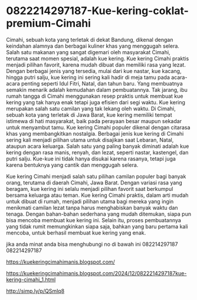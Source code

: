 # 0822214297187-Kue-kering-coklat-premium-Cimahi
Cimahi, sebuah kota yang terletak di dekat Bandung, dikenal dengan keindahan alamnya dan berbagai kuliner khas yang menggugah selera. Salah satu makanan yang sangat digemari oleh masyarakat Cimahi, terutama saat momen spesial, adalah kue kering. Kue kering Cimahi praktis menjadi pilihan favorit, karena mudah dibuat dan memiliki rasa yang lezat. Dengan berbagai jenis yang tersedia, mulai dari kue nastar, kue kacang, hingga putri salju, kue kering ini sering kali hadir di meja tamu pada acara-acara penting seperti Idul Fitri, Natal, dan tahun baru. Yang membuatnya semakin menarik adalah kemudahan dalam pembuatannya. Tak jarang, ibu rumah tangga di Cimahi menggunakan resep praktis untuk membuat kue kering yang tak hanya enak tetapi juga efisien dari segi waktu.
Kue kering merupakan salah satu camilan yang tak lekang oleh waktu. Di Cimahi, sebuah kota yang terletak di Jawa Barat, kue kering memiliki tempat istimewa di hati masyarakat, baik pada perayaan besar maupun sekadar untuk menyambut tamu. Kue kering Cimahi populer dikenal dengan citarasa khas yang membangkitkan nostalgia. Berbagai jenis kue kering di Cimahi sering kali menjadi pilihan utama untuk disajikan saat Lebaran, Natal, ataupun acara keluarga. Salah satu yang paling banyak diminati adalah kue kering dengan rasa manis, renyah, dan lezat, seperti nastar, kastengel, dan putri salju. Kue-kue ini tidak hanya disukai karena rasanya, tetapi juga karena bentuknya yang cantik dan menggugah selera.

Kue kering Cimahi menjadi salah satu pilihan camilan populer bagi banyak orang, terutama di daerah Cimahi, Jawa Barat. Dengan variasi rasa yang beragam, kue kering ini selalu menjadi pilihan favorit saat berkumpul bersama keluarga atau teman. Kue kering Cimahi praktis, dalam arti mudah untuk dibuat di rumah, menjadi pilihan utama bagi mereka yang ingin menikmati camilan lezat tanpa harus menghabiskan banyak waktu dan tenaga. Dengan bahan-bahan sederhana yang mudah ditemukan, siapa pun bisa mencoba membuat kue kering ini. Selain itu, proses pembuatannya yang tidak rumit memungkinkan siapa saja, bahkan yang baru pertama kali mencoba, untuk berhasil membuat kue kering yang enak.

jika anda minat anda bisa menghubungi no di bawah ini
 082214297187
 082214297187

https://kuekeringcimahimanis.blogspot.com/

https://kuekeringcimahimanis.blogspot.com/2024/12/0822214297187kue-kering-cimahi_1.html

http://simp.ly/p/QSmlq8
